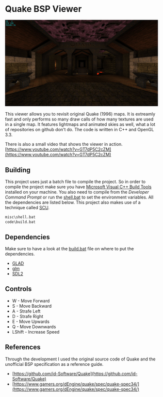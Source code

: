 # Quake BSP Viewer

![QuakeStart](resources/quake_start.jpg)

This viewer allows you to revisit original Quake (1996) maps. It is extreamly fast and only performs so many draw calls of how many textures are used in a single map. It features lightmaps and animated skies as well, what a lot of repositories on github don't do. The code is written in C++ and OpenGL 3.3.

There is also a small video that shows the viewer in action.
[https://www.youtube.com/watch?v=GT7dP5C2cZM](https://www.youtube.com/watch?v=GT7dP5C2cZM)

## Building

This project uses just a batch file to compile the project. So in order to compile the project make sure you have [Microsoft Visual C++ Build Tools](https://learn.microsoft.com/en-us/cpp/build/building-on-the-command-line?view=msvc-170) installed on your machine. You also need to compile from the *Developer Command Prompt* or run the [shell.bat](misc/shall.bat) to set the environment variables. All the dependencies are listed below. This project also makes use of a technique called [SCU](https://en.wikipedia.org/wiki/Single_compilation_unit).

```
misc\shell.bat
code\build.bat
```

## Dependencies
Make sure to have a look at the [build.bat](code/build.bat) file on where to put the dependencies.
+ [GLAD](https://glad.dav1d.de/#language=c&specification=gl&api=gl%3D3.3&api=gles1%3Dnone&api=gles2%3Dnone&api=glsc2%3Dnone&profile=compatibility&loader=on)
+ [glm](https://github.com/g-truc/glm/releases/tag/0.9.9.8)
+ [SDL2](https://github.com/libsdl-org/SDL/releases/tag/release-2.24.0)

## Controls

+ W - Move Forward
+ S - Move Backward
+ A - Strafe Left
+ D - Strafe Right
+ E - Move Upwards
+ Q - Move Downwards
+ LShift - Increase Speed

## References

Through the development I used the original source code of Quake and the unofficial BSP specification as a reference guide.
+ [https://github.com/id-Software/Quake](https://github.com/id-Software/Quake)
+ [https://www.gamers.org/dEngine/quake/spec/quake-spec34/](https://www.gamers.org/dEngine/quake/spec/quake-spec34/)